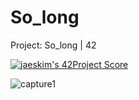 # So_long
Project: So_long | 42

[![jaeskim's 42Project Score](https://badge42.herokuapp.com/api/project/mmahias/so_long)](https://github.com/Mmahias/badge42)

![capture1](https://user-images.githubusercontent.com/76960878/140605857-c5525d4e-7bbb-45df-80d4-bf2b076b258f.png)
